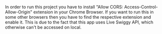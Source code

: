 ﻿In order to run this project you have to install "Allow CORS: Access-Control-Allow-Origin" extension in your Chrome Browser. If you want to run this in some other browsers then you have to find the respective extension and enable it. This is due to the fact that this app uses Live Swiggy API, which otherwise can't be accessed on local.
